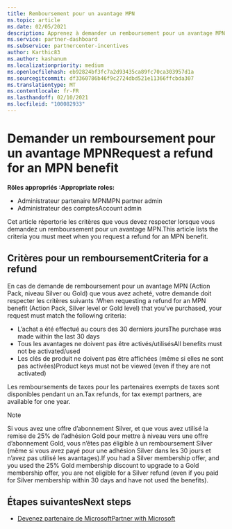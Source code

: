 ```yaml
---
title: Remboursement pour un avantage MPN
ms.topic: article
ms.date: 02/05/2021
description: Apprenez à demander un remboursement pour un avantage MPN et les critères nécessaires pour être éligible.
ms.service: partner-dashboard
ms.subservice: partnercenter-incentives
author: Karthic83
ms.author: kashanum
ms.localizationpriority: medium
ms.openlocfilehash: eb92824bf3fc7a2d93435ca89fc70ca303957d1a
ms.sourcegitcommit: df3360786b46f9c2724dbd521e11366ffcbda307
ms.translationtype: MT
ms.contentlocale: fr-FR
ms.lasthandoff: 02/10/2021
ms.locfileid: "100082933"
---
```

# <a name="request-a-refund-for-an-mpn-benefit"></a><span data-ttu-id="f8c81-103">Demander un remboursement pour un avantage MPN</span><span class="sxs-lookup"><span data-stu-id="f8c81-103">Request a refund for an MPN benefit</span></span>

<span data-ttu-id="f8c81-104">**Rôles appropriés :**</span><span class="sxs-lookup"><span data-stu-id="f8c81-104">**Appropriate roles:**</span></span>

- <span data-ttu-id="f8c81-105">Administrateur partenaire MPN</span><span class="sxs-lookup"><span data-stu-id="f8c81-105">MPN partner admin</span></span>
- <span data-ttu-id="f8c81-106">Administrateur des comptes</span><span class="sxs-lookup"><span data-stu-id="f8c81-106">Account admin</span></span>

<span data-ttu-id="f8c81-107">Cet article répertorie les critères que vous devez respecter lorsque vous demandez un remboursement pour un avantage MPN.</span><span class="sxs-lookup"><span data-stu-id="f8c81-107">This article lists the criteria you must meet when you request a refund for an MPN benefit.</span></span>

## <a name="criteria-for-a-refund"></a><span data-ttu-id="f8c81-108">Critères pour un remboursement</span><span class="sxs-lookup"><span data-stu-id="f8c81-108">Criteria for a refund</span></span>
<span data-ttu-id="f8c81-109">En cas de demande de remboursement pour un avantage MPN (Action Pack, niveau Silver ou Gold) que vous avez acheté, votre demande doit respecter les critères suivants :</span><span class="sxs-lookup"><span data-stu-id="f8c81-109">When requesting a refund for an MPN benefit (Action Pack, Silver level or Gold level) that you’ve purchased, your request must match the following criteria:</span></span>

- <span data-ttu-id="f8c81-110">L’achat a été effectué au cours des 30 derniers jours</span><span class="sxs-lookup"><span data-stu-id="f8c81-110">The purchase was made within the last 30 days</span></span>
- <span data-ttu-id="f8c81-111">Tous les avantages ne doivent pas être activés/utilisés</span><span class="sxs-lookup"><span data-stu-id="f8c81-111">All benefits must not be activated/used</span></span>
- <span data-ttu-id="f8c81-112">Les clés de produit ne doivent pas être affichées (même si elles ne sont pas activées)</span><span class="sxs-lookup"><span data-stu-id="f8c81-112">Product keys must not be viewed (even if they are not activated)</span></span>

<span data-ttu-id="f8c81-113">Les remboursements de taxes pour les partenaires exempts de taxes sont disponibles pendant un an.</span><span class="sxs-lookup"><span data-stu-id="f8c81-113">Tax refunds, for tax exempt partners, are available for one year.</span></span>

>[!NOTE]
><span data-ttu-id="f8c81-114">Si vous avez une offre d’abonnement Silver, et que vous avez utilisé la remise de 25% de l’adhésion Gold pour mettre à niveau vers une offre d’abonnement Gold, vous n’êtes pas éligible à un remboursement Silver (même si vous avez payé pour une adhésion Silver dans les 30 jours et n’avez pas utilisé les avantages).</span><span class="sxs-lookup"><span data-stu-id="f8c81-114">If you had a Silver membership offer, and you used the 25% Gold membership discount to upgrade to a Gold membership offer, you are not eligible for a Silver refund (even if you paid for Silver membership within 30 days and have not used the benefits).</span></span>

## <a name="next-steps"></a><span data-ttu-id="f8c81-115">Étapes suivantes</span><span class="sxs-lookup"><span data-stu-id="f8c81-115">Next steps</span></span>

- [<span data-ttu-id="f8c81-116">Devenez partenaire de Microsoft</span><span class="sxs-lookup"><span data-stu-id="f8c81-116">Partner with Microsoft</span></span>](mpn-overview.md)
